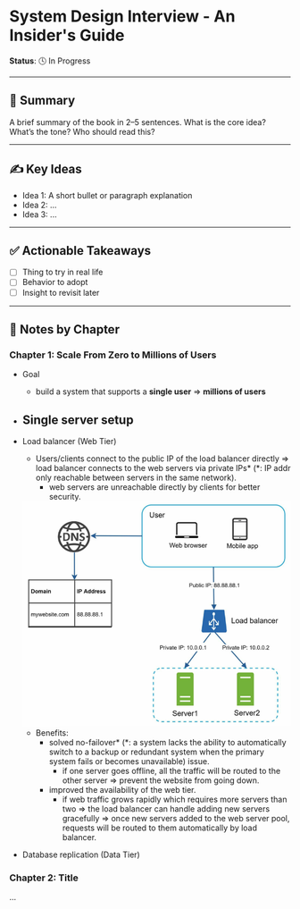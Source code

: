 # System Design Interview - An Insider's Guide
**Status**: 🕓 In Progress  

---

## 🧠 Summary
A brief summary of the book in 2–5 sentences. What is the core idea? What’s the tone? Who should read this?

---

## ✍️ Key Ideas

- Idea 1: A short bullet or paragraph explanation
- Idea 2: ...
- Idea 3: ...

---

## ✅ Actionable Takeaways

- [ ] Thing to try in real life
- [ ] Behavior to adopt
- [ ] Insight to revisit later

---

## 🧷 Notes by Chapter

### Chapter 1: Scale From Zero to Millions of Users

- Goal
    - build a system that supports a **single user** => **millions of users**

- Single server setup
    - 

- Load balancer (Web Tier)
    - Users/clients connect to the public IP of the load balancer directly => load balancer connects to the web servers via private IPs* (*: IP addr only reachable between servers in the same network).
        - web servers are unreachable directly by clients for better security.

    <div style="text-align: center;">
    <img src="https://raw.githubusercontent.com/dylanhcode/reading-notes/main/images/image0.png" alt="Load Balancer Diagram" style="width:600px;"/>
    </div>

    - Benefits:
        - solved no-failover* (*: a system lacks the ability to automatically switch to a backup or redundant system when the primary system fails or becomes unavailable) issue.
            - if one server goes offline, all the traffic will be routed to the other server => prevent the website from going down.
        - improved the availability of the web tier.
            - if web traffic grows rapidly which requires more servers than two => the load balancer can handle adding new servers gracefully => once new servers added to the web server pool, requests will be routed to them automatically by load balancer.

- Database replication (Data Tier)

### Chapter 2: Title

...

